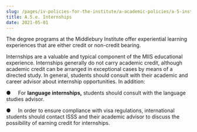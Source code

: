 ```yaml
---
slug: /pages/iv-policies-for-the-institute/a-academic-policies/a-5-instruction/a-5-e-internships
title: A.5.e. Internships
date: 2021-05-01
---
```

The degree programs at the Middlebury Institute offer experiential learning experiences that are either credit or non-credit bearing.

Internships are a valuable and typical component of the MIIS educational experience. Internships generally do not carry academic credit, although academic credit can be arranged in exceptional cases by means of a directed study. In general, students should consult with their academic and career advisor about internship opportunities. In addition:

●     For **language internships,** students should consult with the language studies advisor.

●     In order to ensure compliance with visa regulations, international students should contact ISSS and their academic advisor to discuss the possibility of earning credit for internships.

